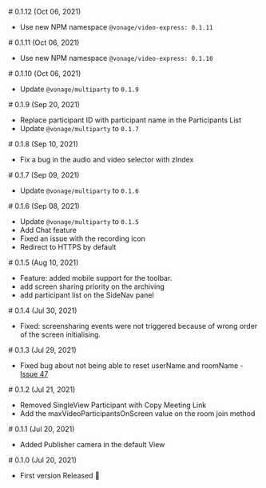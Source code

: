 # 0.1.12 (Oct 06, 2021)

- Use new NPM namespace `@vonage/video-express: 0.1.11`
  
# 0.1.11 (Oct 06, 2021)

- Use new NPM namespace `@vonage/video-express: 0.1.10`

# 0.1.10 (Oct 06, 2021)

- Update `@vonage/multiparty` to `0.1.9`

# 0.1.9 (Sep 20, 2021)

- Replace participant ID with participant name in the Participants List
- Update `@vonage/multiparty` to `0.1.7`

# 0.1.8 (Sep 10, 2021)

- Fix a bug in the audio and video selector with zIndex

# 0.1.7 (Sep 09, 2021)

- Update `@vonage/multiparty` to `0.1.6`

# 0.1.6 (Sep 08, 2021)

- Update `@vonage/multiparty` to `0.1.5`
- Add Chat feature
- Fixed an issue with the recording icon 
- Redirect to HTTPS by default

# 0.1.5 (Aug 10, 2021)

- Feature: added mobile support for the toolbar.
- add screen sharing priority on the archiving
- add participant list on the SideNav panel 

# 0.1.4 (Jul 30, 2021)

- Fixed: screensharing events were not triggered because of wrong order of the screen initialising. 

# 0.1.3 (Jul 29, 2021)

- Fixed bug about not being able to reset userName and roomName - [Issue 47](https://github.com/nexmo-se/video-api-multiparty-toolkit-sample-app/issues/47)

# 0.1.2 (Jul 21, 2021)

- Removed SingleView Participant with Copy Meeting Link
- Add the maxVideoParticipantsOnScreen value on the room join method

# 0.1.1 (Jul 20, 2021)

- Added Publisher camera in the default View

# 0.1.0 (Jul 20, 2021)

- First version Released 🚀
